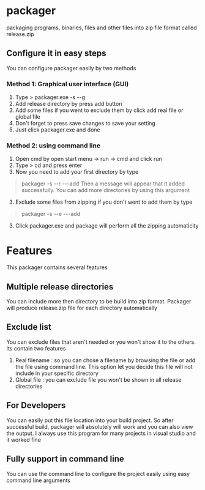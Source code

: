 # packager
packaging programs, binaries, files and other files into zip file format called release.zip
## Configure it in easy steps

You can configure packager easily by two methods 

### Method 1: Graphical user interface (GUI)

1. Type > packager.exe -s --g
2. Add release directory by press add button
3. Add some files if you went to exclude them by click add real file or global file
4. Don't forget to press save changes to save your setting
5. Just click packager.exe and done

### Method 2: using command line

1. Open cmd by open start menu -> run -> cmd and click run
2. Type > cd <packager path> and press enter
2. Now you need to add your first directory by type
> packager -s --r ---add <Release directory path>
Then a message will appear that it added successfully. You can add more directories by using this argument
3. Exclude some files from zipping if you don't went to add them by type
> packager -s --e ---add <file path>
3. Click packager.exe and package will perform all the zipping automaticity 

# Features
This packager contains several features

## Multiple release directories
You can include more then directory to be build into zip format. Packager will produce release.zip file for each directory automatically  

## Exclude list

You can exclude files that aren't needed or you won't show it to the others. Its contain two features

1. Real filename : so you can chose a filename by browsing the file or add the file using command line. This option let you decide this file will not include in your specific directory
2. Global file : you can exclude file you won't be shown in all release directories

## For Developers

You can easily put this file location into your build project. So after successful build, packager will absolutely will work and you can also view the output. I always use this program for many projects in visual studio and it worked fine

## Fully support in command line

You can use the command line to configure the project easily using easy command line arguments

